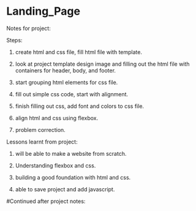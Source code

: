# Landing_Page

Notes for project:

Steps:

1. create html and css file, fill html file with template.

2. look at project template design image and filling out the html file with containers for header, body, and footer.

3. start grouping html elements for css file.

4. fill out simple css code, start with alignment. 

5. finish filling out css, add font and colors to css file.

6. align html and css using flexbox.

7. problem correction. 

Lessons learnt from project:

1. will be able to make a website from scratch.

2. Understanding flexbox and css.

3. building a good foundation with html and css.

4. able to save project and add javascript.

#Continued after project notes: